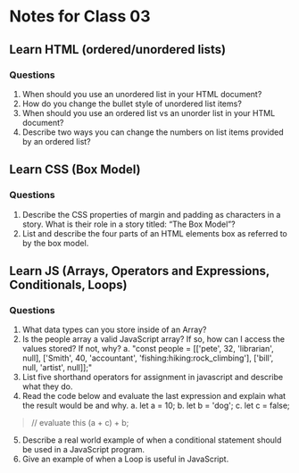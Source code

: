 # Notes for Class 03

## Learn HTML (ordered/unordered lists)

### Questions

1. When should you use an unordered list in your HTML document?
2. How do you change the bullet style of unordered list items?
3. When should you use an ordered list vs an unorder list in your HTML document?
4. Describe two ways you can change the numbers on list items provided by an ordered list?

## Learn CSS (Box Model)

### Questions

1. Describe the CSS properties of margin and padding as characters in a story. What is their role in a story titled: “The Box Model”?
2. List and describe the four parts of an HTML elements box as referred to by the box model.

## Learn JS (Arrays, Operators and Expressions, Conditionals, Loops)

### Questions

1. What data types can you store inside of an Array?
2. Is the people array a valid JavaScript array? If so, how can I access the values stored? If not, why?
  a. "const people = [['pete', 32, 'librarian', null], ['Smith', 40, 'accountant', 'fishing:hiking:rock_climbing'], ['bill', null, 'artist', null]];"
3. List five shorthand operators for assignment in javascript and describe what they do.
4. Read the code below and evaluate the last expression and explain what the result would be and why.
  a. let a = 10;
  b. let b = 'dog';
  c. let c = false;
  >
  >// evaluate this
  >(a + c) + b;
5. Describe a real world example of when a conditional statement should be used in a JavaScript program.
6. Give an example of when a Loop is useful in JavaScript.

